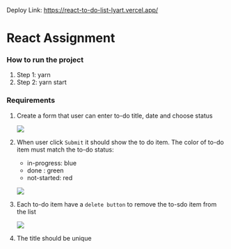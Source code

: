 Deploy Link: https://react-to-do-list-lyart.vercel.app/

# React Assignment

### How to run the project

1. Step 1: yarn
2. Step 2: yarn start

### Requirements

1. Create a form that user can enter to-do title, date and choose status

   ![](./screenshot/todoform.png)

2. When user click `Submit` it should show the to do item. The color of to-do item must match the to-do status:

   - in-progress: blue
   - done : green
   - not-started: red

   ![](./screenshot/todolist.png)

3. Each to-do item have a `delete button` to remove the to-sdo item from the list

   ![](./screenshot/deleteitem.png)

4. The title should be unique
